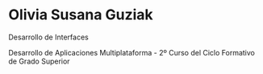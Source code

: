 # Olivia Susana Guziak
Desarrollo de Interfaces  

Desarrollo de Aplicaciones Multiplataforma - 2º Curso del Ciclo Formativo de Grado Superior  
